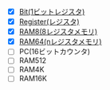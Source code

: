 - [x] [Bit(1ビットレジスタ)](https://github.com/ackintosh/nand2tetris/blob/master/03/a/Bit.hdl)
- [x] [Register(レジスタ)](https://github.com/ackintosh/nand2tetris/blob/master/03/a/Register.hdl)
- [x] [RAM8(8レジスタメモリ)](https://github.com/ackintosh/nand2tetris/blob/master/03/a/RAM8.hdl)
- [x] [RAM64(nレジスタメモリ)](https://github.com/ackintosh/nand2tetris/blob/master/03/a/RAM64.hdl)
- [ ] PC(16ビットカウンタ)
- [ ] RAM512
- [ ] RAM4K
- [ ] RAM16K
